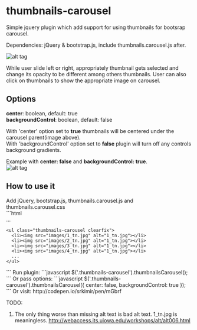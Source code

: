 thumbnails-carousel
===================
Simple jquery plugin which add support for using thumbnails for bootsrap carousel.

Dependencies: jQuery & bootstrap.js, include thumbnails.carousel.js after.

![alt tag](http://s27.postimg.org/f9hvevmpv/thumb_carousel1.png)

While user slide left or right, appropriately thumbnail gets selected and change its opacity to be different among others thumbnails. User can also click on thumbnails to show the appropriate image on carousel.

<h2>Options</h2>
  <b>center</b>: boolean, default: true<br>
  <b>backgroundControl</b>: boolean, default: false<br>

With 'center' option set to <b>true</b> thumbnails will be centered under the carousel parent(image above).<br>
With 'backgroundControl' option set to <b>false</b> plugin will turn off any controls background gradients.<br>

Example with <b>center: false</b> and <b>backgroundControl: true</b>.<br>
![alt tag](http://s21.postimg.org/iky5x9khj/thumb_carousel2.png)

<h2>How to use it</h2>
Add jQuery, bootstrap.js, thumbnails.carousel.js and thumbnails.carousel.css<br>
```html
<div id="carousel-example-generic" class="carousel slide" data-ride="carousel">
  <!-- All other bootstrap carousel code as usual -->
  ...
  
  <!-- Add your thumbnails --> 
	<ul class="thumbnails-carousel clearfix">
	  <li><img src="images/1_tn.jpg" alt="1_tn.jpg"></li>
	  <li><img src="images/2_tn.jpg" alt="1_tn.jpg"></li>
	  <li><img src="images/3_tn.jpg" alt="1_tn.jpg"></li>
	  <li><img src="images/4_tn.jpg" alt="1_tn.jpg"></li>
	  ...
	</ul>
</div>
```
Run plugin:
```javascript
$('.thumbnails-carousel').thumbnailsCarousel();
```
Or pass options:
```javascript
$('.thumbnails-carousel').thumbnailsCarousel({
	center: false,
	backgroundControl: true
});
```
Or visit: http://codepen.io/srkimir/pen/mGbrf

TODO:

1. The only thing worse than missing alt text is bad alt text. 1_tn.jpg is meaningless.
   http://webaccess.its.uiowa.edu/workshops/alt/alt006.html
